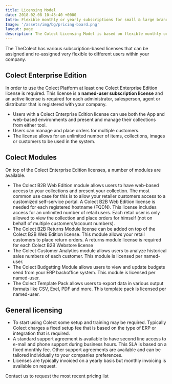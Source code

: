 ```yaml
---
title: Licensing Model
date: 2018-02-08 10:45:40 +0000
Intro: Flexible monthly or yearly subscriptions for small & large brands
Image: '/assets/img/bg/pricing-board.png'
layout: page
description: The Colect Licensing Model is based on flexible monthly or yearly subscriptions. This way Colect is accessible both for brands with a few salespeople as well as for worldwide brands with hundreds of users without huge up-front investments
---
```

The TheColect has various subscription-based licenses that can be assigned and re-assigned very flexible to different users within your company.

## Colect Enterprise Edition

In order to use the Colect Platform at least one Colect Enterprise Edition license is required. This license is a **named-user subscription license** and an active license is required for each administrator, salesperson, agent or distributor that is registered with your company. 
 * Users with a Colect Enterprise Edition license can use both the App and web-based environments and present and manage their collections from either tool.
 * Users can manage and place orders for multiple customers.
 * The license allows for an unlimited number of items, collections, images or customers to be used in the system.

## Colect Modules

On top of the Colect Enterprise Edition licenses, a number of modules are available.

 * The Colect B2B Web Edition module allows users to have web-based access to your collections and present your collection. The most common use case for this is to allow your retailer customers access to a customized self-service portal. A Colect B2B Web Edition license is needed for each registered hostname (FQDN). This license includes access for an unlimited number of retail users. Each retail user is only allowed to view the collection and place orders for himself (not on behalf of multiple customers/account numbers). 
 * The Colect B2B Returns Module license can be added on top of the Colect B2B Web Edition license. This module allows your retail customers to place return orders. A returns module license is required for each Colect B2B Webstore license
 * The Colect Customer Analytics module allows users to analyze historical sales numbers of each customer. This module is licensed per named-user.
 * The Colect Budgetting Module allows users to view and update budgets send from your ERP backoffice system. This module is licensed per named-user.
 * The Colect Template Pack allows users to export data in various output formats like CSV, Exel, PDF and more. This template pack is licensed per named-user.

## General licensing

 * To start using Colect some setup and training may be required. Typically Colect charges a fixed setup fee that is based on the type of ERP or integration that is required. 
 * A standard support agreement is available to have second line access to e-mail and phone support during business hours. This SLA is based on a fixed monthly fee. Other support agreements are available and can be tailored individually to your companies preferences.
 * Licenses are typically invoiced on a yearly basis but monthly invoicing is available on request.

Contact us to request the most recent pricing list 